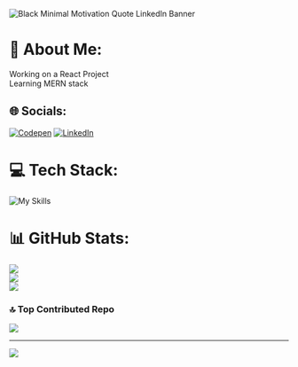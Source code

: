 ![Black Minimal Motivation Quote LinkedIn Banner](https://github.com/ajtTiahi99/ajtTiahi99/assets/56084820/34b3ad50-0a0e-456b-8d01-c992c522f2b0)

# 💫 About Me:
Working on a React Project<br>Learning MERN stack


## 🌐 Socials:
[![Codepen](https://img.shields.io/badge/Codepen-000000?style=for-the-badge&logo=codepen&logoColor=white)](https://codepen.io/web-dev-cody) 
[![LinkedIn](https://img.shields.io/badge/Linkedin-0072b1?style=for-the-badge&logo=linkedin&logoColor=white)](https://www.linkedin.com/in/arjita-7846691b8/)

# 💻 Tech Stack:
![My Skills](https://skillicons.dev/icons?i=html,css,js,bootstrap,react,mongodb,express,nodejs,python,cpp,postman,firebase,git,mysql,selenium,nextjs,scss,redux)

# 📊 GitHub Stats:
![](https://github-readme-stats.vercel.app/api?username=ajtTiahi99&theme=dark&hide_border=false&include_all_commits=false&count_private=false)<br/>
![](https://github-readme-streak-stats.herokuapp.com/?user=ajtTiahi99&theme=dark&hide_border=false)<br/>
![](https://github-readme-stats.vercel.app/api/top-langs/?username=ajtTiahi99&theme=dark&hide_border=false&include_all_commits=false&count_private=false&layout=compact)

### 🔝 Top Contributed Repo
![](https://github-contributor-stats.vercel.app/api?username=ajtTiahi99&limit=5&theme=dark&combine_all_yearly_contributions=true)

---
[![](https://visitcount.itsvg.in/api?id=ajtTiahi99&icon=0&color=0)](https://visitcount.itsvg.in)

<!-- Proudly created with GPRM ( https://gprm.itsvg.in ) -->
